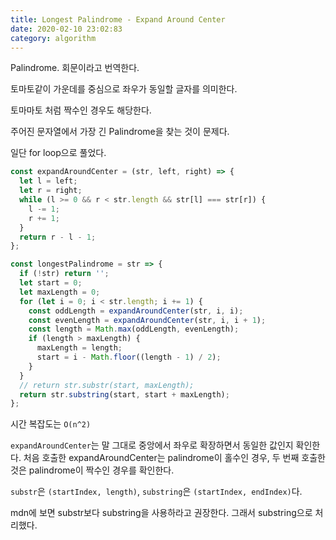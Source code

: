 ```yaml
---
title: Longest Palindrome - Expand Around Center
date: 2020-02-10 23:02:83
category: algorithm
---
```


Palindrome. 회문이라고 번역한다.

토마토같이 가운데를 중심으로 좌우가 동일할 글자를 의미한다.

토마마토 처럼 짝수인 경우도 해당한다.

주어진 문자열에서 가장 긴 Palindrome을 찾는 것이 문제다.

일단 for loop으로 풀었다.

```js
const expandAroundCenter = (str, left, right) => {
  let l = left;
  let r = right;
  while (l >= 0 && r < str.length && str[l] === str[r]) {
    l -= 1;
    r += 1;
  }
  return r - l - 1;
};

const longestPalindrome = str => {
  if (!str) return '';
  let start = 0;
  let maxLength = 0;
  for (let i = 0; i < str.length; i += 1) {
    const oddLength = expandAroundCenter(str, i, i);
    const evenLength = expandAroundCenter(str, i, i + 1);
    const length = Math.max(oddLength, evenLength);
    if (length > maxLength) {
      maxLength = length;
      start = i - Math.floor((length - 1) / 2);
    }
  }
  // return str.substr(start, maxLength);
  return str.substring(start, start + maxLength);
};
```

시간 복잡도는 `O(n^2)`

`expandAroundCenter`는 말 그대로 중앙에서 좌우로 확장하면서 동일한 값인지 확인한다. 처음 호출한 expandAroundCenter는 palindrome이 홀수인 경우, 두 번째 호출한 것은 palindrome이 짝수인 경우를 확인한다.

`substr`은 `(startIndex, length)`, `substring`은 `(startIndex, endIndex)`다.

mdn에 보면 substr보다 substring을 사용하라고 권장한다. 그래서 substring으로 처리했다.
